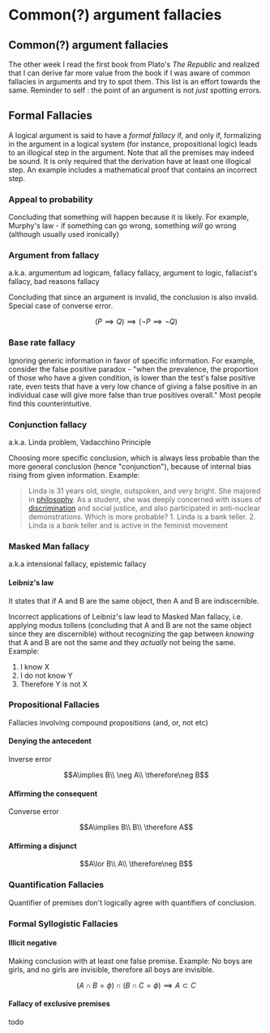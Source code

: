 # Common\(?\) argument fallacies

## Common\(?\) argument fallacies

The other week I read the first book from Plato's _The Republic_ and realized that I can derive far more value from the book if I was aware of common fallacies in arguments and try to spot them. This list is an effort towards the same. Reminder to self : the point of an argument is not _just_ spotting errors.

## Formal Fallacies

A logical argument is said to have a _formal fallacy_ if, and only if, formalizing in the argument in a logical system \(for instance, propositional logic\) leads to an illogical step in the argument. Note that all the premises may indeed be sound. It is only required that the derivation have at least one illogical step. An example includes a mathematical proof that contains an incorrect step.

### Appeal to probability

Concluding that something will happen because it is likely. For example, Murphy's law - if something can go wrong, something _will_ go wrong \(although usually used ironically\)

### Argument from fallacy

a.k.a. argumentum ad logicam, fallacy fallacy, argument to logic, fallacist's fallacy, bad reasons fallacy

Concluding that since an argument is invalid, the conclusion is also invalid. Special case of converse error.

$$(P\implies Q)\implies (\neg P\implies\neg Q)$$

### Base rate fallacy

Ignoring generic information in favor of specific information. For example, consider the false positive paradox - "when the prevalence, the proportion of those who have a given condition, is lower than the test's false positive rate, even tests that have a very low chance of giving a false positive in an individual case will give more false than true positives overall." Most people find this counterintuitive.

### Conjunction fallacy

a.k.a. Linda problem, Vadacchino Principle

Choosing more specific conclusion, which is always less probable than the more general conclusion \(hence "conjunction"\), because of internal bias rising from given information. Example:

> Linda is 31 years old, single, outspoken, and very bright. She majored in [philosophy](https://www.psychologytoday.com/us/basics/philosophy). As a student, she was deeply concerned with issues of [discrimination](https://www.psychologytoday.com/us/basics/bias) and social justice, and also participated in anti-nuclear demonstrations. Which is more probable? 1. Linda is a bank teller. 2. Linda is a bank teller and is active in the feminist movement

### Masked Man fallacy

a.k.a intensional fallacy, epistemic fallacy

#### Leibniz's law

It states that if A and B are the same object, then A and B are indiscernible.

Incorrect applications of Leibniz's law lead to Masked Man fallacy, i.e. applying modus tollens \(concluding that A and B are not the same object since they are discernible\) without recognizing the gap between _knowing_ that A and B are not the same and they _actually_ not being the same. Example:

1. I know X
2. I do not know Y
3. Therefore Y is not X

### Propositional Fallacies

Fallacies involving compound propositions \(and, or, not etc\)

#### Denying the antecedent

Inverse error

$$A\implies B\\ \neg A\\ \therefore\neg B$$

#### Affirming the consequent

Converse error

$$A\implies B\\ B\\ \therefore A$$

#### Affirming a disjunct

$$A\lor B\\ A\\ \therefore\neg B$$

### Quantification Fallacies

Quantifier of premises don't logically agree with quantifiers of conclusion.

### Formal Syllogistic Fallacies

#### Illicit negative

Making conclusion with at least one false premise. Example: No boys are girls, and no girls are invisible, therefore all boys are invisible.

$$(A\cap B = \phi)\cap(B\cap C = \phi)\implies A\subset C$$

#### Fallacy of exclusive premises

todo

